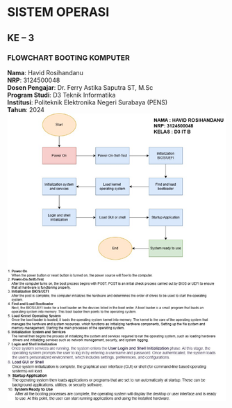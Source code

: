 # SISTEM OPERASI  
## KE – 3
### FLOWCHART BOOTING KOMPUTER

**Nama**: Havid Rosihandanu  
**NRP**: 3124500048  
**Dosen Pengajar**: Dr. Ferry Astika Saputra ST, M.Sc  
**Program Studi**: D3 Teknik Informatika  
**Institusi**: Politeknik Elektronika Negeri Surabaya (PENS)  
**Tahun**: 2024  
![Flowchart Booting](https://github.com/Havidrosihandanu/SisOp-2025/raw/main/week-3/flowchart-booting-computer.jpg)
